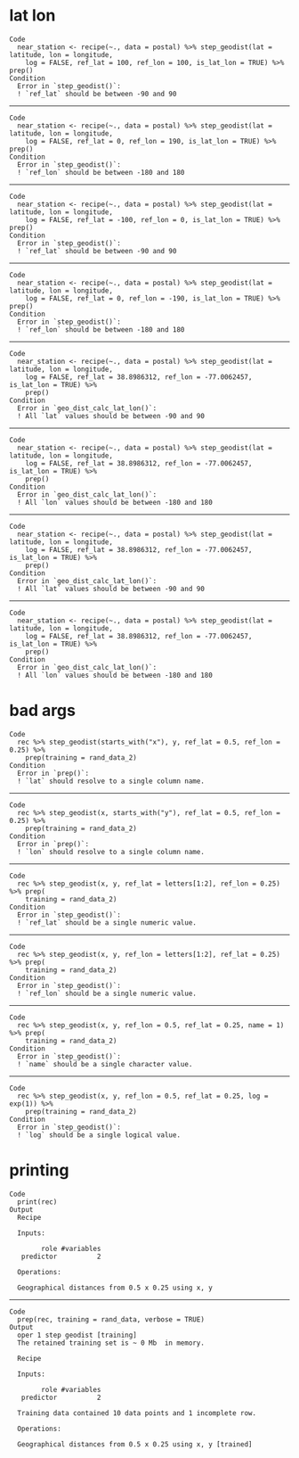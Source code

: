 # lat lon

    Code
      near_station <- recipe(~., data = postal) %>% step_geodist(lat = latitude, lon = longitude,
        log = FALSE, ref_lat = 100, ref_lon = 100, is_lat_lon = TRUE) %>% prep()
    Condition
      Error in `step_geodist()`:
      ! `ref_lat` should be between -90 and 90

---

    Code
      near_station <- recipe(~., data = postal) %>% step_geodist(lat = latitude, lon = longitude,
        log = FALSE, ref_lat = 0, ref_lon = 190, is_lat_lon = TRUE) %>% prep()
    Condition
      Error in `step_geodist()`:
      ! `ref_lon` should be between -180 and 180

---

    Code
      near_station <- recipe(~., data = postal) %>% step_geodist(lat = latitude, lon = longitude,
        log = FALSE, ref_lat = -100, ref_lon = 0, is_lat_lon = TRUE) %>% prep()
    Condition
      Error in `step_geodist()`:
      ! `ref_lat` should be between -90 and 90

---

    Code
      near_station <- recipe(~., data = postal) %>% step_geodist(lat = latitude, lon = longitude,
        log = FALSE, ref_lat = 0, ref_lon = -190, is_lat_lon = TRUE) %>% prep()
    Condition
      Error in `step_geodist()`:
      ! `ref_lon` should be between -180 and 180

---

    Code
      near_station <- recipe(~., data = postal) %>% step_geodist(lat = latitude, lon = longitude,
        log = FALSE, ref_lat = 38.8986312, ref_lon = -77.0062457, is_lat_lon = TRUE) %>%
        prep()
    Condition
      Error in `geo_dist_calc_lat_lon()`:
      ! All `lat` values should be between -90 and 90

---

    Code
      near_station <- recipe(~., data = postal) %>% step_geodist(lat = latitude, lon = longitude,
        log = FALSE, ref_lat = 38.8986312, ref_lon = -77.0062457, is_lat_lon = TRUE) %>%
        prep()
    Condition
      Error in `geo_dist_calc_lat_lon()`:
      ! All `lon` values should be between -180 and 180

---

    Code
      near_station <- recipe(~., data = postal) %>% step_geodist(lat = latitude, lon = longitude,
        log = FALSE, ref_lat = 38.8986312, ref_lon = -77.0062457, is_lat_lon = TRUE) %>%
        prep()
    Condition
      Error in `geo_dist_calc_lat_lon()`:
      ! All `lat` values should be between -90 and 90

---

    Code
      near_station <- recipe(~., data = postal) %>% step_geodist(lat = latitude, lon = longitude,
        log = FALSE, ref_lat = 38.8986312, ref_lon = -77.0062457, is_lat_lon = TRUE) %>%
        prep()
    Condition
      Error in `geo_dist_calc_lat_lon()`:
      ! All `lon` values should be between -180 and 180

# bad args

    Code
      rec %>% step_geodist(starts_with("x"), y, ref_lat = 0.5, ref_lon = 0.25) %>%
        prep(training = rand_data_2)
    Condition
      Error in `prep()`:
      ! `lat` should resolve to a single column name.

---

    Code
      rec %>% step_geodist(x, starts_with("y"), ref_lat = 0.5, ref_lon = 0.25) %>%
        prep(training = rand_data_2)
    Condition
      Error in `prep()`:
      ! `lon` should resolve to a single column name.

---

    Code
      rec %>% step_geodist(x, y, ref_lat = letters[1:2], ref_lon = 0.25) %>% prep(
        training = rand_data_2)
    Condition
      Error in `step_geodist()`:
      ! `ref_lat` should be a single numeric value.

---

    Code
      rec %>% step_geodist(x, y, ref_lon = letters[1:2], ref_lat = 0.25) %>% prep(
        training = rand_data_2)
    Condition
      Error in `step_geodist()`:
      ! `ref_lon` should be a single numeric value.

---

    Code
      rec %>% step_geodist(x, y, ref_lon = 0.5, ref_lat = 0.25, name = 1) %>% prep(
        training = rand_data_2)
    Condition
      Error in `step_geodist()`:
      ! `name` should be a single character value.

---

    Code
      rec %>% step_geodist(x, y, ref_lon = 0.5, ref_lat = 0.25, log = exp(1)) %>%
        prep(training = rand_data_2)
    Condition
      Error in `step_geodist()`:
      ! `log` should be a single logical value.

# printing

    Code
      print(rec)
    Output
      Recipe
      
      Inputs:
      
            role #variables
       predictor          2
      
      Operations:
      
      Geographical distances from 0.5 x 0.25 using x, y

---

    Code
      prep(rec, training = rand_data, verbose = TRUE)
    Output
      oper 1 step geodist [training] 
      The retained training set is ~ 0 Mb  in memory.
      
      Recipe
      
      Inputs:
      
            role #variables
       predictor          2
      
      Training data contained 10 data points and 1 incomplete row. 
      
      Operations:
      
      Geographical distances from 0.5 x 0.25 using x, y [trained]

